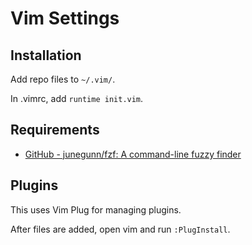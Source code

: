# Vim Settings

## Installation

Add repo files to `~/.vim/`.

In .vimrc, add `runtime init.vim`.

## Requirements

- [GitHub - junegunn/fzf: A command-line fuzzy finder](https://github.com/junegunn/fzf)

## Plugins 

This uses Vim Plug for managing plugins.

After files are added, open vim and run `:PlugInstall`.
